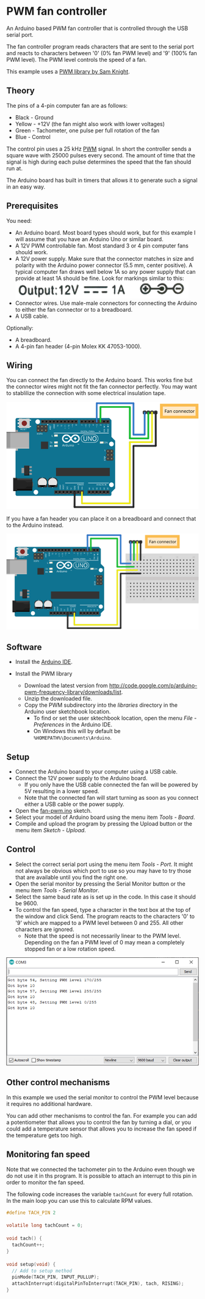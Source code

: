 # PWM fan controller

An Arduino based PWM fan controller that is controlled through the USB serial port.

The fan controller program reads characters that are sent to the serial port and reacts to characters between '0' (0% fan PWM level) and '9' (100% fan PWM level). The PWM level controls the speed of a fan.

This example uses a [PWM library by Sam Knight](https://forum.arduino.cc/index.php?topic=117425.0).

## Theory

The pins of a 4-pin computer fan are as follows:

* Black - Ground
* Yellow - +12V (the fan might also work with lower voltages)
* Green - Tachometer, one pulse per full rotation of the fan
* Blue - Control

The control pin uses a 25 kHz [PWM](https://en.wikipedia.org/wiki/Pulse-width_modulation) signal. In short the controller sends a square wave with 25000 pulses every second. The amount of time that the signal is high during each pulse determines the speed that the fan should run at.

The Arduino board has built in timers that allows it to generate such a signal in an easy way.

## Prerequisites

You need:

* An Arduino board. Most board types should work, but for this example I will assume that you have an Arduino Uno or similar board.
* A 12V PWM controllable fan. Most standard 3 or 4 pin computer fans should work.
* A 12V power supply. Make sure that the connector matches in size and polarity with the Arduino power connector (5.5 mm, center positive). A typical computer fan draws well below 1A so any power supply that can provide at least 1A should be fine. Look for markings similar to this: ![12V DC symbols](images/Power-12VDC-1A-positive-center.png)
* Connector wires. Use male-male connectors for connecting the Arduino to either the fan connector or to a breadboard.
* A USB cable.

Optionally:

* A breadboard.
* A 4-pin fan header (4-pin Molex KK 47053-1000).

## Wiring

You can connect the fan directly to the Arduino board. This works fine but the connector wires might not fit the fan connector perfectly. You may want to stablilize the connection with some electrical insulation tape.

![Wiring directly](images/fan-pwm-basic_bb.svg)

If you have a fan header you can place it on a breadboard and connect that to the Arduino instead.

![Wiring via a breadboard](images/fan-pwm-breadboard_bb.svg)

## Software

* Install the [Arduino IDE](https://www.arduino.cc/en/software).

* Install the PWM library
  * Download the latest version from <http://code.google.com/p/arduino-pwm-frequency-library/downloads/list>.
  * Unzip the downloaded file.
  * Copy the PWM subdirectory into the _libraries_ directory in the Arduino user sketchbook location.
    * To find or set the user sktechbook location, open the menu _File - Preferences_ in the Arduino IDE.
    * On Windows this will by default be `%HOMEPATH%\Documents\Arduino`.

## Setup

* Connect the Arduino board to your computer using a USB cable.
* Connect the 12V power supply to the Arduino board.
  * If you only have the USB cable connected the fan will be powered by 5V resulting in a lower speed.
  * Note that the connected fan will start turning as soon as you connect either a USB cable or the power supply.
* Open the [fan-pwm.ino](fan-pwm.ino) sketch.
* Select your model of Arduino board using the menu item _Tools - Board_.
* Compile and upload the program by pressing the Upload button or the menu item _Sketch - Upload_.

## Control

* Select the correct serial port using the menu item _Tools - Port_. It might not always be obvious which port to use so you may have to try those that are available until you find the right one.
* Open the serial monitor by pressing the Serial Monitor button or the menu item _Tools - Serial Monitor_.
* Select the same baud rate as is set up in the code. In this case it should be 9600.
* To control the fan speed, type a character in the text box at the top of the window and click Send. The program reacts to the characters '0' to '9' which are mapped to a PWM level between 0 and 255. All other characters are ignored.
  * Note that the speed is not necessarily linear to the PWM level. Depending on the fan a PWM level of 0 may mean a completely stopped fan or a low rotation speed.

![Serial Monitor window](images/pwm-serial-monitor.png)

## Other control mechanisms

In this example we used the serial monitor to control the PWM level because it requires no additional hardware.

You can add other mechanisms to control the fan. For example you can add a potentiometer that allows you to control the fan by turning a dial, or you could add a temperature sensor that allows you to increase the fan speed if the temperature gets too high.

## Monitoring fan speed

Note that we connected the tachometer pin to the Arduino even though we do not use it in ths program. It is possible to attach an interrupt to this pin in order to monitor the fan speed.

The following code increases the variable `tachCount` for every full rotation. In the main loop you can use this to calculate RPM values.

```c
#define TACH_PIN 2

volatile long tachCount = 0;

void tach() {
  tachCount++;
}

void setup(void) {
  // Add to setup method
  pinMode(TACH_PIN, INPUT_PULLUP);
  attachInterrupt(digitalPinToInterrupt(TACH_PIN), tach, RISING);
}
```
